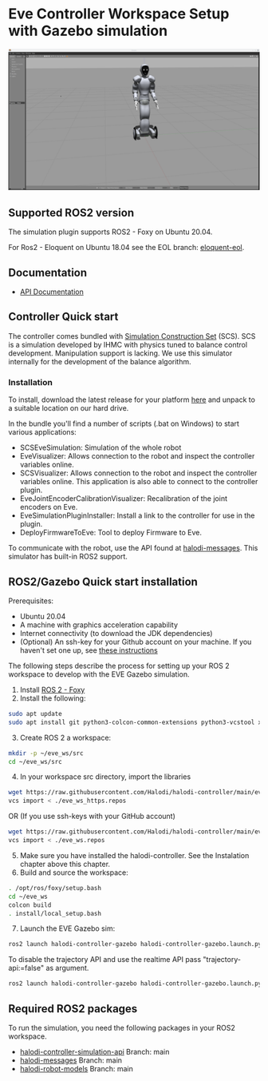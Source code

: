 # Eve Controller Workspace Setup with Gazebo simulation


![eve_gazebo](./images/eve_gazebo_sim.png)


## Supported ROS2 version

The simulation plugin supports ROS2 - Foxy on Ubuntu 20.04. 

For Ros2 - Eloquent on Ubuntu 18.04 see the EOL branch: [eloquent-eol](https://github.com/Halodi/halodi-controller/tree/eloquent-eol).

## Documentation

- [API Documentation](https://github.com/Halodi/halodi-messages)


## Controller Quick start

The controller comes bundled with [Simulation Construction Set](https://github.com/ihmcrobotics/simulation-construction-set) (SCS). SCS is a simulation developed by IHMC with physics tuned to balance control development. Manipulation support is lacking. We use this simulator internally for the development of the balance algorithm.


### Installation

To install, download the latest release for your platform [here](https://github.com/Halodi/halodi-controller/releases) and unpack to a suitable location on our hard drive. 


In the bundle you'll find a number of scripts (.bat on Windows) to start various applications:

- SCSEveSimulation: Simulation of the whole robot
- EveVisualizer: Allows connection to the robot and inspect the controller variables online.
- SCSVisualizer: Allows connection to the robot and inspect the controller variables online. This application is also able to connect to the controller plugin.
- EveJointEncoderCalibrationVisualizer: Recalibration of the joint encoders on Eve.
- EveSimulationPluginInstaller: Install a link to the controller for use in the plugin.
- DeployFirmwareToEve: Tool to deploy Firmware to Eve.

To communicate with the robot, use the API found at [halodi-messages](https://github.com/Halodi/halodi-messages). This simulator has built-in ROS2 support.

## ROS2/Gazebo Quick start installation

Prerequisites:

* Ubuntu 20.04
* A machine with graphics acceleration capability
* Internet connectivity (to download the JDK dependencies)
* (Optional) An ssh-key for your Github account on your machine. If you haven't set one up, see [these instructions](https://help.github.com/en/github/authenticating-to-github/generating-a-new-ssh-key-and-adding-it-to-the-ssh-agent)

The following steps describe the process for setting up your ROS 2 workspace to
develop with the EVE Gazebo simulation.

1. Install [ROS 2 - Foxy](https://index.ros.org/doc/ros2/Installation/Foxy/Linux-Install-Debians/)
2. Install the following:

  ```bash
  sudo apt update
  sudo apt install git python3-colcon-common-extensions python3-vcstool xsltproc gazebo11 ros-foxy-gazebo-ros-pkgs
  ```
3. Create ROS 2 a workspace:

  ```bash
  mkdir -p ~/eve_ws/src
  cd ~/eve_ws/src
  ```
4. In your workspace src directory, import the libraries

  ```bash
  wget https://raw.githubusercontent.com/Halodi/halodi-controller/main/eve_ws_https.repos .
  vcs import < ./eve_ws_https.repos
  ```
  OR (If you use ssh-keys with your GitHub account)
  
  ```bash
  wget https://raw.githubusercontent.com/Halodi/halodi-controller/main/eve_ws.repos .
  vcs import < ./eve_ws.repos
  ```
5. Make sure you have installed the halodi-controller. See the Instalation chapter above this chapter.
6. Build and source the workspace:

  ```bash
  . /opt/ros/foxy/setup.bash
  cd ~/eve_ws
  colcon build
  . install/local_setup.bash
  ```
7. Launch the EVE Gazebo sim:

```bash
ros2 launch halodi-controller-gazebo halodi-controller-gazebo.launch.py
```

To disable the trajectory API and use the realtime API pass "trajectory-api:=false" as argument.

```bash
ros2 launch halodi-controller-gazebo halodi-controller-gazebo.launch.py trajectory-api:=false
```

## Required ROS2 packages

To run the simulation, you need the following packages in your ROS2 workspace.

- [halodi-controller-simulation-api](https://github.com/Halodi/halodi-controller-simulation-api) Branch: main
- [halodi-messages](https://github.com/Halodi/halodi-messages) Branch: main
- [halodi-robot-models](https://github.com/Halodi/halodi-robot-models)  Branch: main
